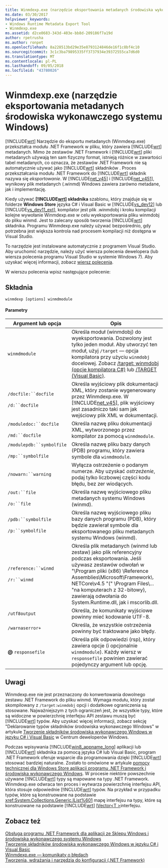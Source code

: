 ```yaml
---
title: Winmdexp.exe (narzędzie eksportowania metadanych środowiska wykonawczego systemu Windows)
ms.date: 03/30/2017
helpviewer_keywords:
- Windows Runtime Metadata Export Tool
- Winmdexp.exe
ms.assetid: d2ce0683-343d-403e-bb8d-209186f7a19d
author: rpetrusha
ms.author: ronpet
ms.openlocfilehash: 8a228513bd29e35e8793124846de16f1c8bf4c10
ms.sourcegitcommit: 3c1c3ba79895335ff3737934e39372555ca7d6d0
ms.translationtype: MT
ms.contentlocale: pl-PL
ms.lasthandoff: 09/05/2018
ms.locfileid: "43780026"
---
```

# <a name="winmdexpexe-windows-runtime-metadata-export-tool"></a>Winmdexp.exe (narzędzie eksportowania metadanych środowiska wykonawczego systemu Windows)
[!INCLUDE[wrt](../../../includes/wrt-md.md)] Narzędzie do eksportu metadanych (Winmdexp.exe) przekształca modułu .NET Framework w pliku, który zawiera [!INCLUDE[wrt](../../../includes/wrt-md.md)] metadanych. Mimo że zestawów .NET Framework i [!INCLUDE[wrt](../../../includes/wrt-md.md)] pliki metadanych używają ten sam fizyczny format, istnieją różnice w zawartości tabel metadanych, co oznacza, że zestawów .NET Framework nie są automatycznie używać jako [!INCLUDE[wrt](../../../includes/wrt-md.md)] składników . Proces przekształcania modułu .NET Framework do [!INCLUDE[wrt](../../../includes/wrt-md.md)] składnik nazywa się *eksportowanie*. W [!INCLUDE[net_v45](../../../includes/net-v45-md.md)] i [!INCLUDE[net_v451](../../../includes/net-v451-md.md)], wynikowy plik metadanych (.winmd) Windows zawiera zarówno metadane, jak i implementację.  
  
 Kiedy używać  **[!INCLUDE[wrt](../../../includes/wrt-md.md)] składnika** szablonu, który znajduje się w folderze **Windows Store** języka C# i Visual Basic w [!INCLUDE[vs_dev12](../../../includes/vs-dev12-md.md)] lub [!INCLUDE[vs_dev11_ext](../../../includes/vs-dev11-ext-md.md)], kompilator jest plik .winmdobj i kroku kompilacji kolejne wywołanie Winmdexp.exe w celu wyeksportowania pliku winmdobj do pliku winmd. Jest to zalecany sposób tworzenia [!INCLUDE[wrt](../../../includes/wrt-md.md)] składnika. Programu Winmdexp.exe należy używać bezpośrednio, gdy potrzebna jest większa kontrola nad procesem kompilacji niż dostępna w Visual Studio.  
  
 To narzędzie jest instalowane automatycznie z programem Visual Studio. Aby uruchomić narzędzie, należy użyć wiersza polecenia dewelopera (lub wiersza polecenia programu Visual Studio w systemie Windows 7). Aby uzyskać więcej informacji, zobacz [wiersz polecenia](../../../docs/framework/tools/developer-command-prompt-for-vs.md).  
  
 W wierszu polecenia wpisz następujące polecenie:  
  
## <a name="syntax"></a>Składnia  
  
```  
winmdexp [options] winmdmodule  
```  
  
#### <a name="parameters"></a>Parametry  
  
|Argument lub opcja|Opis|  
|------------------------|-----------------|  
|`winmdmodule`|Określa moduł (winmdobj) do wyeksportowania. Dozwolony jest tylko jeden moduł. Aby utworzyć ten moduł, użyj `/target` — opcja kompilatora przy użyciu `winmdobj` docelowej. Zobacz [/target: winmdobj (opcje kompilatora C#)](~/docs/csharp/language-reference/compiler-options/target-winmdobj-compiler-option.md) lub [/TARGET (Visual Basic)](~/docs/visual-basic/reference/command-line-compiler/target.md).|  
|`/docfile:``docfile`<br /><br /> `/d:``docfile`|Określa wyjściowy plik dokumentacji XML, który zostanie wygenerowany przez Winmdexp.exe. W [!INCLUDE[net_v45](../../../includes/net-v45-md.md)], plik wyjściowy jest zasadniczo taki sam jak wejściowy plik XML w dokumentacji.|  
|`/moduledoc:``docfile`<br /><br /> `/md:``docfile`|Określa nazwę pliku dokumentacji XML, wytworzonego przez kompilator za pomocą `winmdmodule`.|  
|`/modulepdb:``symbolfile`<br /><br /> `/mp:``symbolfile`|Określa nazwę pliku bazy danych (PDB) programu, który zawiera symbole dla `winmdmodule`.|  
|`/nowarn:``warning`|Wyłącza ostrzeżenie o podanym numerze. Aby uzyskać *ostrzeżenie*, podaj tylko liczbowej części kodu błędu, bez zer wiodących.|  
|`/out:``file`<br /><br /> `/o:``file`|Określa nazwę wyjściowego pliku metadanych systemu Windows (winmd).|  
|`/pdb:``symbolfile`<br /><br /> `/p:``symbolfile`|Określa nazwę wyjściowego pliku bazy danych programu (PDB), który będzie zawierał symbole dla eksportowanego pliku metadanych systemu Windows (winmd).|  
|`/reference:``winmd`<br /><br /> `/r:``winmd`|Określa plik metadanych (winmd lub zestaw) jako plik referencyjny podczas eksportowania. Jeśli używasz zestawów odwołań w "\Program pliki (x86) \Reference Assemblies\Microsoft\Framework\\. NETCore\v4.5 "(" \Program Files\\... "na komputerach z 32-bitowy), zawierają odwołania do System.Runtime.dll, jak i mscorlib.dll.|  
|`/utf8output`|Określa, że komunikaty wyjściowe powinny mieć kodowanie UTF-8.|  
|`/warnaserror+`|Określa, że wszystkie ostrzeżenia powinny być traktowane jako błędy.|  
|**@** `responsefile`|Określa plik odpowiedzi (rsp), który zawiera opcje (i opcjonalnie `winmdmodule`). Każdy wiersz w `responsefile` powinien zawierać pojedynczy argument lub opcję.|  
  
## <a name="remarks"></a>Uwagi  
 Winmdexp.exe nie jest przeznaczony do konwertowania dowolnego zestawu .NET Framework do pliku winmd. Wymaga modułu, który został skompilowany z `/target:winmdobj` opcji i dodatkowe ograniczenia są stosowane. Najważniejszym z tych ograniczeń jest, że wszystkie typy, które są widoczne w powierzchnię interfejsu API zestawu muszą być [!INCLUDE[wrt](../../../includes/wrt-md.md)] typów. Aby uzyskać więcej informacji, zobacz sekcję "Deklarowanie typów składników środowiska wykonawczego Windows" w artykule [Tworzenie składników środowiska wykonawczego Windows w języku C# i Visual Basic](https://go.microsoft.com/fwlink/p/?LinkID=238313) w Centrum deweloperów Windows.  
  
 Podczas wpisywania [!INCLUDE[win8_appname_long](../../../includes/win8-appname-long-md.md)] aplikacji lub [!INCLUDE[wrt](../../../includes/wrt-md.md)] składnika za pomocą języka C# lub Visual Basic, program .NET Framework oferuje wsparcie dla programowania dzięki [!INCLUDE[wrt](../../../includes/wrt-md.md)] stosować bardziej naturalne. Zostało to omówione w artykule [pomocy technicznej dla Windows Store aplikacji programu .NET Framework i środowiska wykonawczego Windows](../../../docs/standard/cross-platform/support-for-windows-store-apps-and-windows-runtime.md). W procesie niektóre powszechnie używane [!INCLUDE[wrt](../../../includes/wrt-md.md)] typy są mapowane na typy .NET Framework. Winmdexp.exe odwraca ten proces i wytwarza powierzchnię interfejsu API, która stosuje odpowiednie [!INCLUDE[wrt](../../../includes/wrt-md.md)] typów. Na przykład w przypadku typów, które są konstruowane na podstawie <xref:System.Collections.Generic.IList%601> mapę interfejsu na typy, które są konstruowane na podstawie [!INCLUDE[wrt](../../../includes/wrt-md.md)] [IVector\<T >](https://go.microsoft.com/fwlink/p/?LinkId=251132)interfejsu.  
  
## <a name="see-also"></a>Zobacz też  
 [Obsługa programu .NET Framework dla aplikacji ze Sklepu Windows i środowiska wykonawczego systemu Windows](../../../docs/standard/cross-platform/support-for-windows-store-apps-and-windows-runtime.md)  
 [Tworzenie składników środowiska wykonawczego Windows w języku C# i Visual Basic](https://go.microsoft.com/fwlink/p/?LinkID=238313)  
 [Winmdexp.exe — komunikaty o błędach](../../../docs/framework/tools/winmdexp-exe-error-messages.md)  
 [Tworzenia, wdrażania i narzędzia do konfiguracji (.NET Framework)](https://msdn.microsoft.com/library/b8c921be-6012-4181-b8d4-ab15813fc9a7)
